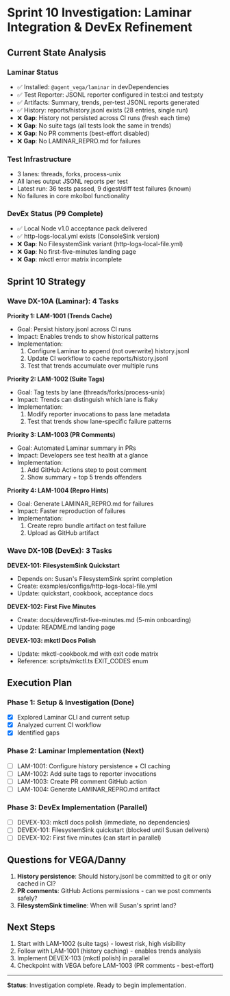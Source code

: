 # Sprint 10 Investigation: Laminar Integration & DevEx Refinement

## Current State Analysis

### Laminar Status
- ✅ Installed: `@agent_vega/laminar` in devDependencies
- ✅ Test Reporter: JSONL reporter configured in test:ci and test:pty
- ✅ Artifacts: Summary, trends, per-test JSONL reports generated
- ✅ History: reports/history.jsonl exists (28 entries, single run)
- ❌ **Gap**: History not persisted across CI runs (fresh each time)
- ❌ **Gap**: No suite tags (all tests look the same in trends)
- ❌ **Gap**: No PR comments (best-effort disabled)
- ❌ **Gap**: No LAMINAR_REPRO.md for failures

### Test Infrastructure
- 3 lanes: threads, forks, process-unix
- All lanes output JSONL reports per test
- Latest run: 36 tests passed, 9 digest/diff test failures (known)
- No failures in core mkolbol functionality

### DevEx Status (P9 Complete)
- ✅ Local Node v1.0 acceptance pack delivered
- ✅ http-logs-local.yml exists (ConsoleSink version)
- ❌ **Gap**: No FilesystemSink variant (http-logs-local-file.yml)
- ❌ **Gap**: No first-five-minutes landing page
- ❌ **Gap**: mkctl error matrix incomplete

## Sprint 10 Strategy

### Wave DX-10A (Laminar): 4 Tasks

**Priority 1: LAM-1001 (Trends Cache)**
- Goal: Persist history.jsonl across CI runs
- Impact: Enables trends to show historical patterns
- Implementation:
  1. Configure Laminar to append (not overwrite) history.jsonl
  2. Update CI workflow to cache reports/history.jsonl
  3. Test that trends accumulate over multiple runs

**Priority 2: LAM-1002 (Suite Tags)**
- Goal: Tag tests by lane (threads/forks/process-unix)
- Impact: Trends can distinguish which lane is flaky
- Implementation:
  1. Modify reporter invocations to pass lane metadata
  2. Test that trends show lane-specific failure patterns

**Priority 3: LAM-1003 (PR Comments)**
- Goal: Automated Laminar summary in PRs
- Impact: Developers see test health at a glance
- Implementation:
  1. Add GitHub Actions step to post comment
  2. Show summary + top 5 trends offenders

**Priority 4: LAM-1004 (Repro Hints)**
- Goal: Generate LAMINAR_REPRO.md for failures
- Impact: Faster reproduction of failures
- Implementation:
  1. Create repro bundle artifact on test failure
  2. Upload as GitHub artifact

### Wave DX-10B (DevEx): 3 Tasks

**DEVEX-101: FilesystemSink Quickstart**
- Depends on: Susan's FilesystemSink sprint completion
- Create: examples/configs/http-logs-local-file.yml
- Update: quickstart, cookbook, acceptance docs

**DEVEX-102: First Five Minutes**
- Create: docs/devex/first-five-minutes.md (5-min onboarding)
- Update: README.md landing page

**DEVEX-103: mkctl Docs Polish**
- Update: mkctl-cookbook.md with exit code matrix
- Reference: scripts/mkctl.ts EXIT_CODES enum

## Execution Plan

### Phase 1: Setup & Investigation (Done)
- [x] Explored Laminar CLI and current setup
- [x] Analyzed current CI workflow
- [x] Identified gaps

### Phase 2: Laminar Implementation (Next)
- [ ] LAM-1001: Configure history persistence + CI caching
- [ ] LAM-1002: Add suite tags to reporter invocations
- [ ] LAM-1003: Create PR comment GitHub action
- [ ] LAM-1004: Generate LAMINAR_REPRO.md artifact

### Phase 3: DevEx Implementation (Parallel)
- [ ] DEVEX-103: mkctl docs polish (immediate, no dependencies)
- [ ] DEVEX-101: FilesystemSink quickstart (blocked until Susan delivers)
- [ ] DEVEX-102: First five minutes (can start in parallel)

## Questions for VEGA/Danny

1. **History persistence**: Should history.jsonl be committed to git or only cached in CI?
2. **PR comments**: GitHub Actions permissions - can we post comments safely?
3. **FilesystemSink timeline**: When will Susan's sprint land?

## Next Steps

1. Start with LAM-1002 (suite tags) - lowest risk, high visibility
2. Follow with LAM-1001 (history caching) - enables trends analysis
3. Implement DEVEX-103 (mkctl polish) in parallel
4. Checkpoint with VEGA before LAM-1003 (PR comments - best-effort)

---

**Status**: Investigation complete. Ready to begin implementation.
